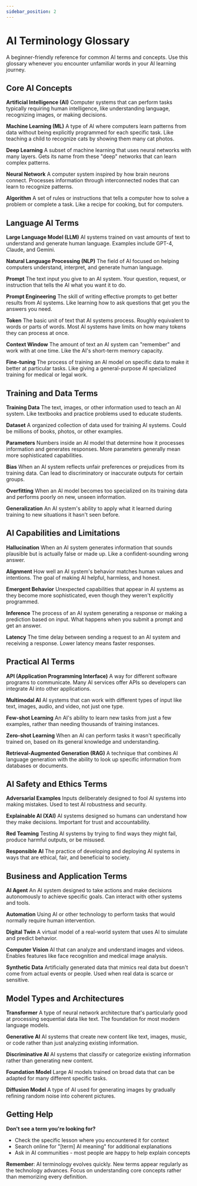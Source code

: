```yaml
---
sidebar_position: 2
---
```


# AI Terminology Glossary

A beginner-friendly reference for common AI terms and concepts. Use this glossary whenever you encounter unfamiliar words in your AI learning journey.

## Core AI Concepts

**Artificial Intelligence (AI)**
Computer systems that can perform tasks typically requiring human intelligence, like understanding language, recognizing images, or making decisions.

**Machine Learning (ML)**
A type of AI where computers learn patterns from data without being explicitly programmed for each specific task. Like teaching a child to recognize cats by showing them many cat photos.

**Deep Learning**
A subset of machine learning that uses neural networks with many layers. Gets its name from these "deep" networks that can learn complex patterns.

**Neural Network**
A computer system inspired by how brain neurons connect. Processes information through interconnected nodes that can learn to recognize patterns.

**Algorithm**
A set of rules or instructions that tells a computer how to solve a problem or complete a task. Like a recipe for cooking, but for computers.

## Language AI Terms

**Large Language Model (LLM)**
AI systems trained on vast amounts of text to understand and generate human language. Examples include GPT-4, Claude, and Gemini.

**Natural Language Processing (NLP)**
The field of AI focused on helping computers understand, interpret, and generate human language.

**Prompt**
The text input you give to an AI system. Your question, request, or instruction that tells the AI what you want it to do.

**Prompt Engineering**
The skill of writing effective prompts to get better results from AI systems. Like learning how to ask questions that get you the answers you need.

**Token**
The basic unit of text that AI systems process. Roughly equivalent to words or parts of words. Most AI systems have limits on how many tokens they can process at once.

**Context Window**
The amount of text an AI system can "remember" and work with at one time. Like the AI's short-term memory capacity.

**Fine-tuning**
The process of training an AI model on specific data to make it better at particular tasks. Like giving a general-purpose AI specialized training for medical or legal work.

## Training and Data Terms

**Training Data**
The text, images, or other information used to teach an AI system. Like textbooks and practice problems used to educate students.

**Dataset**
A organized collection of data used for training AI systems. Could be millions of books, photos, or other examples.

**Parameters**
Numbers inside an AI model that determine how it processes information and generates responses. More parameters generally mean more sophisticated capabilities.

**Bias**
When an AI system reflects unfair preferences or prejudices from its training data. Can lead to discriminatory or inaccurate outputs for certain groups.

**Overfitting**
When an AI model becomes too specialized on its training data and performs poorly on new, unseen information.

**Generalization**
An AI system's ability to apply what it learned during training to new situations it hasn't seen before.

## AI Capabilities and Limitations

**Hallucination**
When an AI system generates information that sounds plausible but is actually false or made up. Like a confident-sounding wrong answer.

**Alignment**
How well an AI system's behavior matches human values and intentions. The goal of making AI helpful, harmless, and honest.

**Emergent Behavior**
Unexpected capabilities that appear in AI systems as they become more sophisticated, even though they weren't explicitly programmed.

**Inference**
The process of an AI system generating a response or making a prediction based on input. What happens when you submit a prompt and get an answer.

**Latency**
The time delay between sending a request to an AI system and receiving a response. Lower latency means faster responses.

## Practical AI Terms

**API (Application Programming Interface)**
A way for different software programs to communicate. Many AI services offer APIs so developers can integrate AI into other applications.

**Multimodal AI**
AI systems that can work with different types of input like text, images, audio, and video, not just one type.

**Few-shot Learning**
An AI's ability to learn new tasks from just a few examples, rather than needing thousands of training instances.

**Zero-shot Learning**
When an AI can perform tasks it wasn't specifically trained on, based on its general knowledge and understanding.

**Retrieval-Augmented Generation (RAG)**
A technique that combines AI language generation with the ability to look up specific information from databases or documents.

## AI Safety and Ethics Terms

**Adversarial Examples**
Inputs deliberately designed to fool AI systems into making mistakes. Used to test AI robustness and security.

**Explainable AI (XAI)**
AI systems designed so humans can understand how they make decisions. Important for trust and accountability.

**Red Teaming**
Testing AI systems by trying to find ways they might fail, produce harmful outputs, or be misused.

**Responsible AI**
The practice of developing and deploying AI systems in ways that are ethical, fair, and beneficial to society.

## Business and Application Terms

**AI Agent**
An AI system designed to take actions and make decisions autonomously to achieve specific goals. Can interact with other systems and tools.

**Automation**
Using AI or other technology to perform tasks that would normally require human intervention.

**Digital Twin**
A virtual model of a real-world system that uses AI to simulate and predict behavior.

**Computer Vision**
AI that can analyze and understand images and videos. Enables features like face recognition and medical image analysis.

**Synthetic Data**
Artificially generated data that mimics real data but doesn't come from actual events or people. Used when real data is scarce or sensitive.

## Model Types and Architectures

**Transformer**
A type of neural network architecture that's particularly good at processing sequential data like text. The foundation for most modern language models.

**Generative AI**
AI systems that create new content like text, images, music, or code rather than just analyzing existing information.

**Discriminative AI**
AI systems that classify or categorize existing information rather than generating new content.

**Foundation Model**
Large AI models trained on broad data that can be adapted for many different specific tasks.

**Diffusion Model**
A type of AI used for generating images by gradually refining random noise into coherent pictures.

## Getting Help

**Don't see a term you're looking for?** 
- Check the specific lesson where you encountered it for context
- Search online for "[term] AI meaning" for additional explanations
- Ask in AI communities - most people are happy to help explain concepts

**Remember**: AI terminology evolves quickly. New terms appear regularly as the technology advances. Focus on understanding core concepts rather than memorizing every definition.